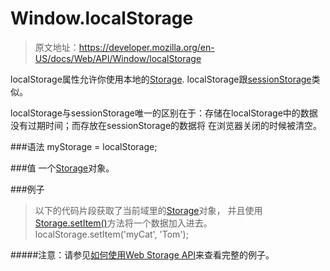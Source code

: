 # Window.localStorage
> 原文地址：https://developer.mozilla.org/en-US/docs/Web/API/Window/localStorage

localStorage属性允许你使用本地的[Storage](https://developer.mozilla.org/en-US/docs/Web/API/Storage).
localStorage跟[sessionStorage]()类似。

localStorage与sessionStorage唯一的区别在于：存储在localStorage中的数据没有过期时间；而存放在sessionStorage的数据将
在浏览器关闭的时候被清空。

###语法
    myStorage = localStorage;
    
###值
一个[Storage](https://developer.mozilla.org/en-US/docs/Web/API/Storage)对象。

###例子
> 以下的代码片段获取了当前域里的[Storage](https://developer.mozilla.org/en-US/docs/Web/API/Storage)对象，
并且使用[Storage.setItem()](https://developer.mozilla.org/en-US/docs/Web/API/Storage/setItem)方法将一个数据加入进去。
    localStorage.setItem('myCat', 'Tom');
    
#####注意：请参见[如何使用Web Storage API](https://developer.mozilla.org/en-US/docs/Web/API/Web_Storage_API/Using_the_Web_Storage_API)来查看完整的例子。

